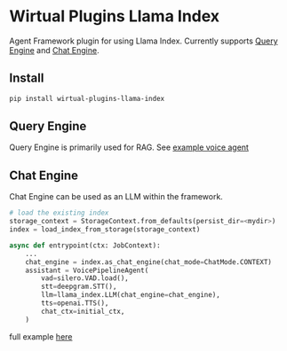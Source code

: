 # Wirtual Plugins Llama Index

Agent Framework plugin for using Llama Index. Currently supports [Query Engine](https://docs.llamaindex.ai/en/stable/module_guides/deploying/query_engine/) and [Chat Engine](https://docs.llamaindex.ai/en/stable/module_guides/deploying/chat_engines/).

## Install

```bash
pip install wirtual-plugins-llama-index
```

## Query Engine

Query Engine is primarily used for RAG. See [example voice agent](https://github.com/wirtualdev/wirtual-agents/blob/main/examples/voice-pipeline-agent/llamaindex-rag/query_engine.py)

## Chat Engine

Chat Engine can be used as an LLM within the framework.

```python
# load the existing index
storage_context = StorageContext.from_defaults(persist_dir=<mydir>)
index = load_index_from_storage(storage_context)

async def entrypoint(ctx: JobContext):
    ...
    chat_engine = index.as_chat_engine(chat_mode=ChatMode.CONTEXT)
    assistant = VoicePipelineAgent(
        vad=silero.VAD.load(),
        stt=deepgram.STT(),
        llm=llama_index.LLM(chat_engine=chat_engine),
        tts=openai.TTS(),
        chat_ctx=initial_ctx,
    )
```

full example [here](https://github.com/wirtualdev/wirtual-agents/blob/main/examples/voice-pipeline-agent/llamaindex-rag/chat_engine.py)
